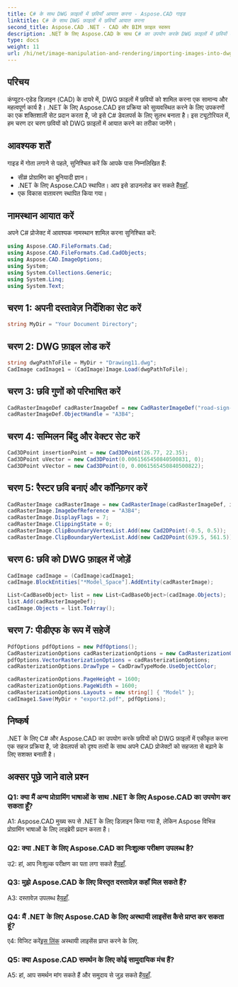 ```yaml
---
title: C# के साथ DWG फ़ाइलों में छवियाँ आयात करना - Aspose.CAD गाइड
linktitle: C# के साथ DWG फ़ाइलों में छवियाँ आयात करना
second_title: Aspose.CAD .NET - CAD और BIM फ़ाइल स्वरूप
description: .NET के लिए Aspose.CAD के साथ C# का उपयोग करके DWG फ़ाइलों में छवियों को आयात करना सीखें। निर्बाध एकीकरण के लिए हमारी चरण-दर-चरण मार्गदर्शिका का पालन करें।
type: docs
weight: 11
url: /hi/net/image-manipulation-and-rendering/importing-images-into-dwg/
---
```

## परिचय

कंप्यूटर-एडेड डिज़ाइन (CAD) के दायरे में, DWG फ़ाइलों में छवियों को शामिल करना एक सामान्य और महत्वपूर्ण कार्य है। .NET के लिए Aspose.CAD इस प्रक्रिया को सुव्यवस्थित करने के लिए उपकरणों का एक शक्तिशाली सेट प्रदान करता है, जो इसे C# डेवलपर्स के लिए सुलभ बनाता है। इस ट्यूटोरियल में, हम चरण दर चरण छवियों को DWG फ़ाइलों में आयात करने का तरीका जानेंगे।

## आवश्यक शर्तें

गाइड में गोता लगाने से पहले, सुनिश्चित करें कि आपके पास निम्नलिखित हैं:

- सी# प्रोग्रामिंग का बुनियादी ज्ञान।
-  .NET के लिए Aspose.CAD स्थापित। आप इसे डाउनलोड कर सकते हैं[यहाँ](https://releases.aspose.com/cad/net/).
- एक विकास वातावरण स्थापित किया गया।

## नामस्थान आयात करें

अपने C# प्रोजेक्ट में आवश्यक नामस्थान शामिल करना सुनिश्चित करें:

```csharp
using Aspose.CAD.FileFormats.Cad;
using Aspose.CAD.FileFormats.Cad.CadObjects;
using Aspose.CAD.ImageOptions;
using System;
using System.Collections.Generic;
using System.Linq;
using System.Text;
```

## चरण 1: अपनी दस्तावेज़ निर्देशिका सेट करें

```csharp
string MyDir = "Your Document Directory";
```

## चरण 2: DWG फ़ाइल लोड करें

```csharp
string dwgPathToFile = MyDir + "Drawing11.dwg";
CadImage cadImage1 = (CadImage)Image.Load(dwgPathToFile);
```

## चरण 3: छवि गुणों को परिभाषित करें

```csharp
CadRasterImageDef cadRasterImageDef = new CadRasterImageDef("road-sign-custom.png", 640, 562);
cadRasterImageDef.ObjectHandle = "A3B4";
```

## चरण 4: सम्मिलन बिंदु और वेक्टर सेट करें

```csharp
Cad3DPoint insertionPoint = new Cad3DPoint(26.77, 22.35);
Cad3DPoint uVector = new Cad3DPoint(0.0061565450840500831, 0);
Cad3DPoint vVector = new Cad3DPoint(0, 0.0061565450840500822);
```

## चरण 5: रैस्टर छवि बनाएं और कॉन्फ़िगर करें

```csharp
CadRasterImage cadRasterImage = new CadRasterImage(cadRasterImageDef, insertionPoint, uVector, vVector);
cadRasterImage.ImageDefReference = "A3B4";
cadRasterImage.DisplayFlags = 7;
cadRasterImage.ClippingState = 0;
cadRasterImage.ClipBoundaryVertexList.Add(new Cad2DPoint(-0.5, 0.5));
cadRasterImage.ClipBoundaryVertexList.Add(new Cad2DPoint(639.5, 561.5));
```

## चरण 6: छवि को DWG फ़ाइल में जोड़ें

```csharp
CadImage cadImage = (CadImage)cadImage1;
cadImage.BlockEntities["*Model_Space"].AddEntity(cadRasterImage);

List<CadBaseObject> list = new List<CadBaseObject>(cadImage.Objects);
list.Add(cadRasterImageDef);
cadImage.Objects = list.ToArray();
```

## चरण 7: पीडीएफ के रूप में सहेजें

```csharp
PdfOptions pdfOptions = new PdfOptions();
CadRasterizationOptions cadRasterizationOptions = new CadRasterizationOptions();
pdfOptions.VectorRasterizationOptions = cadRasterizationOptions;
cadRasterizationOptions.DrawType = CadDrawTypeMode.UseObjectColor;

cadRasterizationOptions.PageHeight = 1600;
cadRasterizationOptions.PageWidth = 1600;
cadRasterizationOptions.Layouts = new string[] { "Model" };
cadImage1.Save(MyDir + "export2.pdf", pdfOptions);
```

## निष्कर्ष

.NET के लिए C# और Aspose.CAD का उपयोग करके छवियों को DWG फ़ाइलों में एकीकृत करना एक सहज प्रक्रिया है, जो डेवलपर्स को दृश्य तत्वों के साथ अपने CAD प्रोजेक्टों को सहजता से बढ़ाने के लिए सशक्त बनाती है।

## अक्सर पूछे जाने वाले प्रश्न

### Q1: क्या मैं अन्य प्रोग्रामिंग भाषाओं के साथ .NET के लिए Aspose.CAD का उपयोग कर सकता हूँ?

A1: Aspose.CAD मुख्य रूप से .NET के लिए डिज़ाइन किया गया है, लेकिन Aspose विभिन्न प्रोग्रामिंग भाषाओं के लिए लाइब्रेरी प्रदान करता है।

### Q2: क्या .NET के लिए Aspose.CAD का निःशुल्क परीक्षण उपलब्ध है?

 उ2: हां, आप निःशुल्क परीक्षण का पता लगा सकते हैं[यहाँ](https://releases.aspose.com/).

### Q3: मुझे Aspose.CAD के लिए विस्तृत दस्तावेज़ कहाँ मिल सकते हैं?

 A3: दस्तावेज़ उपलब्ध है[यहाँ](https://reference.aspose.com/cad/net/).

### Q4: मैं .NET के लिए Aspose.CAD के लिए अस्थायी लाइसेंस कैसे प्राप्त कर सकता हूं?

 ए4: विजिट करें[इस लिंक](https://purchase.aspose.com/temporary-license/) अस्थायी लाइसेंस प्राप्त करने के लिए.

### Q5: क्या Aspose.CAD समर्थन के लिए कोई सामुदायिक मंच हैं?

 A5: हां, आप समर्थन मांग सकते हैं और समुदाय से जुड़ सकते हैं[यहाँ](https://forum.aspose.com/c/cad/19).